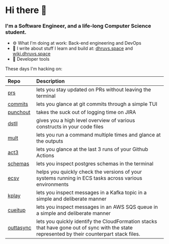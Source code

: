 Hi there 👋
===

### I'm a Software Engineer, and a life-long Computer Science student.


- ⚙️  What I'm doing at work: Back-end engineering and DevOps
- 🌱 I write about stuff I learn and build at:
    [dhruvs.space](https://dhruvs.space) and [wiki.dhruvs.space](https://wiki.dhruvs.space)
- 💙 Developer tools

These days I'm hacking on:

| Repo  | Description |
| :---------------------------------------- | :------------------------------------------- |
| [prs](https://github.com/dhth/prs)| lets you stay updated on PRs without leaving the terminal |
| [commits](https://github.com/dhth/commits) | lets you glance at git commits through a simple TUI |
| [punchout](https://github.com/dhth/punchout) | takes the suck out of logging time on JIRA |
| [dstll](https://github.com/dhth/dstll) | gives you a high level overview of various constructs in your code files |
| [mult](https://github.com/dhth/mult) | lets you run a command multiple times and glance at the outputs |
| [act3](https://github.com/dhth/act3) | lets you glance at the last 3 runs of your Github Actions |
| [schemas](https://github.com/dhth/schemas) | lets you inspect postgres schemas in the terminal |
| [ecsv](https://github.com/dhth/ecsv) | helps you quickly check the versions of your systems running in ECS tasks across various environments |
| [kplay](https://github.com/dhth/kplay) | lets you inspect messages in a Kafka topic in a simple and deliberate manner |
| [cueitup](https://github.com/dhth/cueitup) | lets you inspect messages in an AWS SQS queue in a simple and deliberate manner |
| [outtasync](https://github.com/dhth/outtasync) | lets you quickly identify the CloudFormation stacks that have gone out of sync with the state represented by their counterpart stack files. |

